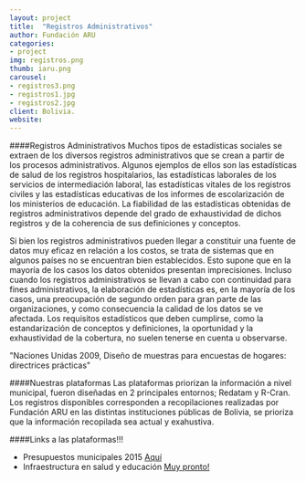 ```yaml
---
layout: project
title:  "Registros Administrativos"
author: Fundación ARU
categories:
- project
img: registros.png
thumb: iaru.png
carousel:
- registros3.png
- registros1.jpg
- registros2.jpg
client: Bolivia.
website: 
---
```

####Registros Administrativos
Muchos tipos de estadísticas sociales se extraen de los diversos registros administrativos que se crean a partir de los procesos administrativos. Algunos ejemplos de ellos son las estadísticas de salud de los registros hospitalarios, las estadísticas laborales de los servicios de intermediación laboral, las estadísticas vitales de los registros civiles y las estadísticas educativas de los informes de escolarización de los ministerios de educación. La fiabilidad de las estadísticas obtenidas de registros administrativos depende del grado de exhaustividad de dichos registros y de la coherencia de sus definiciones y conceptos.

Si bien los registros administrativos pueden llegar a constituir una fuente de datos muy eficaz en relación a los costos, se trata de sistemas que en algunos países no se encuentran bien establecidos. Esto supone que en la mayoría de los casos los datos obtenidos presentan imprecisiones. Incluso cuando los registros administrativos se llevan a cabo con continuidad para fines administrativos, la elaboración de estadísticas es, en la mayoría de los casos, una preocupación de segundo orden para gran parte de las organizaciones, y como consecuencia la calidad de los datos se ve afectada. Los requisitos estadísticos que deben cumplirse, como la estandarización de conceptos y definiciones, la oportunidad y la exhaustividad de la cobertura, no suelen tenerse en cuenta u observarse.

"Naciones Unidas 2009, Diseño de muestras para encuestas de hogares: directrices prácticas"

####Nuestras plataformas
Las plataformas priorizan la información a nivel municipal, fueron diseñadas en 2 principales entornos; Redatam y R-Cran. Los registros disponibles corresponden a recopilaciones realizadas por Fundación ARU en las distintas instituciones públicas de Bolivia, se prioriza que la información recopilada sea actual y exahustiva.

####Links a las plataformas!!!
 
 * Presupuestos municipales 2015 [Aquí](http://opendatabolivia.github.io/blog/datos/bolivia/municipios/desarrollo%20local/presupuesto/presupuesto/) 
 * Infraestructura en salud y educación  [Muy pronto!]()
